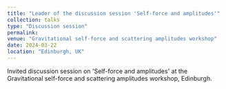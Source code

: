 ```yaml
---
title: "Leader of the discussion session 'Self-force and amplitudes'"
collection: talks
type: "Discussion session"
permalink: 
venue: "Gravitational self-force and scattering amplitudes workshop"
date: 2024-03-22
location: "Edinburgh, UK"
---
```

Invited discussion session on 'Self-force and amplitudes' at the Gravitational self-force and scattering amplitudes workshop, Edinburgh.
